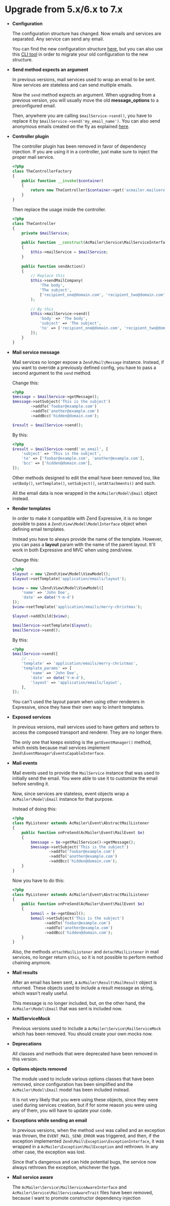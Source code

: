 # Upgrade from 5.x/6.x to 7.x

- **Configuration**

    The configuration structure has changed. Now emails and services are separated. Any service can send any email.

    You can find the new configuration structure [here](https://github.com/acelaya/ZF-AcMailer#configuration-options), but you can also use this [CLI tool](https://github.com/acelaya/zf-acmailer-tooling) in order to migrate your old configuration to the new structure.

- **Send method expects an argument**

    In previous versions, mail services used to wrap an email to be sent. Now services are stateless and can send multiple emails.

    Now the `send` method expects an argument. When upgrading from a previous version, you will usually move the old **message_options** to a preconfigured email.
    
    Then, anywhere you are calling `$mailService->send()`, you have to replace it by `$mailService->send('my_email_name')`. You can also send anonymous emails created on the fly as explained [here](https://github.com/acelaya/ZF-AcMailer#send-emails).

- **Controller plugin**

    The controller plugin has been removed in favor of dependency injection. If you are using it in a controller, just make sure to inject the proper mail service.
    
    ```php
    <?php
    class TheControllerFactory
    {
        public function __invoke($container)
        {
            return new TheController($container->get('acmailer.mailservice.company'));
        }
    }
    ```
    
    Then replace the usage inside the controller.
    
    ```php
    <?php
    class TheController
    {
        private $mailService;
        
        public function __construct(AcMailer\Service\MailServiceInterface $mailService)
        {
            $this->mailService = $mailService;
        }
        
        public function sendAction()
        {
            // Replace this
            $this->sendMailCompany(
                'The body',
                'The subject',
                ['recipient_one@domain.com', 'recipient_two@domain.com'],
            );
            
            // By this
            $this->mailService->send([
                'body' => 'The body',
                'subject' => 'The subject',
                'to' => ['recipient_one@domain.com', 'recipient_two@domain.com'],
            ]);
        }
    }
    ```

- **Mail service message**

    Mail services no longer expose a `Zend\Mail\Message` instance. Instead, if you want to override a previously defined config, you have to pass a second argument to the `send` method.
    
    Change this:
    
    ```php
    <?php
    $message = $mailService->getMessage();
    $message->setSubject('This is the subject')
            ->addTo('foobar@example.com')
            ->addTo('another@example.com')
            ->addBcc('hidden@domain.com');
    
    $result = $mailService->send();
    ```
    
    By this:
    
    ```php
    <?php    
    $result = $mailService->send('an_email', [
        'subject' => 'This is the subject',
        'to' => ['foobar@example.com', 'another@example.com'],
        'bcc' => ['hidden@domain.com'],
    ]);
    ```
    
    Other methods designed to edit the email have been removed too, like `setBody()`, `setTemplate()`, `setSubject()`, `setAttachments()` and such.
    
    All the email data is now wrapped in the `AcMailer\Model\Email` object instead.
    
- **Render templates**

    In order to make it compatible with Zend Expressive, it is no longer possible to pass a `Zend\View\Model\ModelInterface` object when defining email templates.
    
    Instead you have to always provide the name of the template. However, you can pass a **layout** param with the name of the parent layout. It'll work in both Expressive and MVC when using zend/view.
    
    Change this:
    
    ```php
    <?php
    $layout = new \Zend\View\Model\ViewModel();
    $layout->setTemplate('application/emails/layout');
    
    $view = new \Zend\View\Model\ViewModel([
        'name' => 'John Doe', 
        'date' => date('Y-m-d')
    ]);
    $view->setTemplate('application/emails/merry-christmas');
  
    $layout->addChild($view);
  
    $mailService->setTemplate($layout);
    $mailService->send();
    ```
    
    By this:
    
    ```php
    <?php
    $mailService->send([
        // ...
        'template' => 'application/emails/merry-christmas',
        'template_params' => [
            'name' => 'John Doe', 
            'date' => date('Y-m-d'),
            'layout' => 'application/emails/layout', 
        ],
    ]);
    ```
    
    You can't used the layout param when using other renderers in Expressive, since they have their own way to inherit templates.
    
- **Exposed services**

    In previous versions, mail services used to have getters and setters to access the composed transport and renderer. They are no longer there.
    
    The only one that keeps existing is the `getEventManager()` method, which exists because mail services implement `Zend\EventManager\EventsCapableInterface`.
    
- **Mail events**

    Mail events used to provide the `MailService` instance that was used to initially send the email. You were able to use it to customize the email before sending it.
    
    Now, since services are stateless, event objects wrap a `AcMailer\Model\Email` instance for that purpose.
    
    Instead of doing this:
    
    ```php
    <?php
    class MyListener extends AcMailer\Event\AbstractMailListener
    {
        public function onPreSend(AcMailer\Event\MailEvent $e)
        {
            $message = $e->getMailService()->getMessage();
            $message->setSubject('This is the subject')
                    ->addTo('foobar@example.com')
                    ->addTo('another@example.com')
                    ->addBcc('hidden@domain.com');
        }
    }
    ```
    
    Now you have to do this:
    
    ```php
    <?php
    class MyListener extends AcMailer\Event\AbstractMailListener
    {
        public function onPreSend(AcMailer\Event\MailEvent $e)
        {
            $email = $e->getEmail();
            $email->setSubject('This is the subject')
                  ->addTo('foobar@example.com')
                  ->addTo('another@example.com')
                  ->addBcc('hidden@domain.com');
        }
    }
    ```
    
    Also, the methods `attachMailListener` and `detachMailListener` in mail services, no longer return `$this`, so it is not possible to perform method chaining anymore.
    
- **Mail results**

    After an email has been sent, a `AcMailer\Result\MailResult` object is returned. These objects used to include a result message as string, which wasn't really useful.
    
    This message is no longer included, but, on the other hand, the `AcMailer\Model\Email` that was sent is included now.
    
- **MailServiceMock**

    Previous versions used to include a `AcMailer\Service\MailServiceMock` which has been removed. You should create your own mocks now.
    
- **Deprecations**

    All classes and methods that were deprecated have been removed in this version.
    
- **Options objects removed**

    The module used to include various options classes that have been removed, since configuration has been simplified and the `AcMailer\Model\Email` model has been included instead.

    It is not very likely that you were using these objects, since they were used during services creation, but if for some reason you were using any of them, you will have to update your code.
    
- **Exceptions while sending an email**

    In previous versions, when the method `send` was called and an exception was thrown, the `EVENT_MAIL_SEND_ERROR` was triggered, and then, if the exception implemented `Zend\Mail\Exception\ExceptionInterface`, it was wrapped in a `AcMailer\Exception\MailException` and rethrown. In any other case, the exception was lost.
    
    Since that's dangerous and can hide potential bugs, the service now always rethrows the exception, whichever the type.
    
- **Mail service aware**

    The `AcMailer\Service\MailServiceAwareInterface` and `AcMailer\Service\MailServiceAwareTrait` files have been removed, because I want to promote constructor dependency injection 
